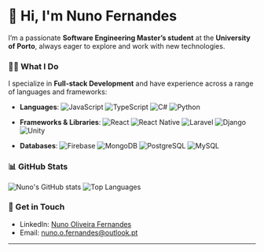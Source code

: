 # 👋 Hi, I'm Nuno Fernandes

I’m a passionate **Software Engineering Master’s student** at the **University of Porto**, always eager to explore and work with new technologies.

### 👨‍💻 What I Do
I specialize in **Full-stack Development** and have experience across a range of languages and frameworks:

- **Languages**: ![JavaScript](https://img.shields.io/badge/-JavaScript-F7DF1E?style=flat&logo=javascript&logoColor=black) ![TypeScript](https://img.shields.io/badge/-TypeScript-007ACC?style=flat&logo=typescript&logoColor=white) ![C#](https://img.shields.io/badge/-C%23-239120?style=flat&logo=c-sharp&logoColor=white) ![Python](https://img.shields.io/badge/-Python-3776AB?style=flat&logo=python&logoColor=white)
  
- **Frameworks & Libraries**: ![React](https://img.shields.io/badge/-React-61DAFB?style=flat&logo=react&logoColor=black) ![React Native](https://img.shields.io/badge/-React%20Native-61DAFB?style=flat&logo=react&logoColor=black) ![Laravel](https://img.shields.io/badge/-Laravel-FF2D20?style=flat&logo=laravel&logoColor=white) ![Django](https://img.shields.io/badge/-Django-092E20?style=flat&logo=django&logoColor=white) ![Unity](https://img.shields.io/badge/-Unity-000000?style=flat&logo=unity&logoColor=white)
  
- **Databases**: ![Firebase](https://img.shields.io/badge/-Firebase-FFCA28?style=flat&logo=firebase&logoColor=black) ![MongoDB](https://img.shields.io/badge/-MongoDB-47A248?style=flat&logo=mongodb&logoColor=white) ![PostgreSQL](https://img.shields.io/badge/-PostgreSQL-4169E1?style=flat&logo=postgresql&logoColor=white) ![MySQL](https://img.shields.io/badge/-MySQL-4479A1?style=flat&logo=mysql&logoColor=white)

### 📊 GitHub Stats
![Nuno's GitHub stats](https://github-readme-stats.vercel.app/api?username=nof03&show_icons=true&theme=chartreuse-dark) ![Top Languages](https://github-readme-stats.vercel.app/api/top-langs/?username=nof03&layout=compact&theme=chartreuse-dark)

### 💬 Get in Touch
- LinkedIn: [Nuno Oliveira Fernandes](https://www.linkedin.com/in/nuno-nof-fernandes/)
- Email: nuno.o.fernandes@outlook.pt

---
